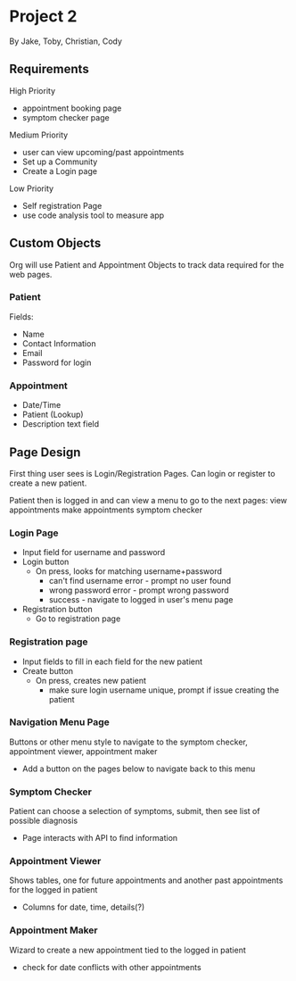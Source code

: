 # Project 2

By Jake, Toby, Christian, Cody

## Requirements

High Priority
* appointment booking page
* symptom checker page

Medium Priority
* user can view upcoming/past appointments
* Set up a Community
* Create a Login page

Low Priority
* Self registration Page
* use code analysis tool to measure app

## Custom Objects

Org will use Patient and Appointment Objects to track data required for the web pages.

### Patient
Fields:
* Name
* Contact Information
* Email
* Password for login


### Appointment

* Date/Time
* Patient (Lookup)
* Description text field


## Page Design

First thing user sees is Login/Registration Pages.
Can login or register to create a new patient.

Patient then is logged in and can view a menu to go to the next pages:
view appointments
make appointments
symptom checker

### Login Page
* Input field for username and password
* Login button
  * On press, looks for matching username+password
    * can't find username error - prompt no user found
    * wrong password error - prompt wrong password
    * success - navigate to logged in user's menu page
* Registration button
  * Go to registration page
  
### Registration page
* Input fields to fill in each field for the new patient
* Create button
  * On press, creates new patient
    * make sure login username unique, prompt if issue creating the patient
    
### Navigation Menu Page
Buttons or other menu style to navigate to the symptom checker, appointment viewer, appointment maker
* Add a button on the pages below to navigate back to this menu

### Symptom Checker
Patient can choose a selection of symptoms, submit, then see list of possible diagnosis
* Page interacts with API to find information

### Appointment Viewer
Shows tables, one for future appointments and another past appointments for the logged in patient
* Columns for date, time, details(?)


### Appointment Maker
Wizard to create a new appointment tied to the logged in patient
* check for date conflicts with other appointments


